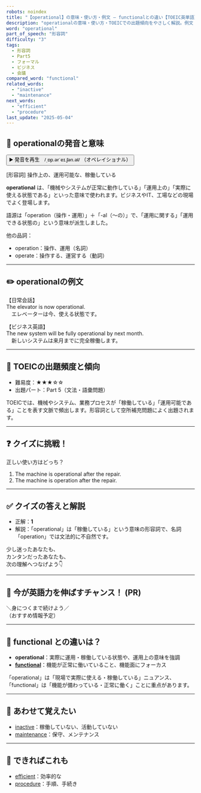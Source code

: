 ```yaml
---
robots: noindex
title: "【operational】の意味・使い方・例文 ― functionalとの違い【TOEIC英単語】"
description: "operationalの意味・使い方・TOEICでの出題傾向をやさしく解説。例文・クイズ付きでfunctionalとの違いもわかりやすく学べます。"
word: "operational"
part_of_speech: "形容詞"
difficulty: "3"
tags:
  - 形容詞
  - Part5
  - フォーマル
  - ビジネス
  - 会議
compared_word: "functional"
related_words:
  - "inactive"
  - "maintenance"
next_words:
  - "efficient"
  - "procedure"
last_update: "2025-05-04"
---
```


## 🔰 operationalの発音と意味

<button class="play-audio" onclick="playTTS('operational')">
  <span class="play-audio-main">
    ▶️ 発音を再生　/ˌɒp.ərˈeɪ.ʃən.əl/
  </span>
  <span class="play-audio-sub">
    （オペレイショナル）
  </span>
</button>

[形容詞] 操作上の、運用可能な、稼働している

**operational** は、「機械やシステムが正常に動作している」「運用上の」「実際に使える状態である」といった意味で使われます。ビジネスやIT、工場などの現場でよく登場します。

語源は「operation（操作・運用）」＋「-al（～の）」で、「運用に関する」「運用できる状態の」という意味が派生しました。

他の品詞：  
- operation：操作、運用（名詞）
- operate：操作する、運営する（動詞）

---

## ✏️ operationalの例文

【日常会話】  
The elevator is now operational.  
　エレベーターは今、使える状態です。

【ビジネス英語】  
The new system will be fully operational by next month.  
　新しいシステムは来月までに完全稼働します。

---

## 🎯 TOEICの出題頻度と傾向

- 難易度：★★★☆☆
- 出題パート：Part 5（文法・語彙問題）

TOEICでは、機械やシステム、業務プロセスが「稼働している」「運用可能である」ことを表す文脈で頻出します。形容詞として空所補充問題によく出題されます。

---

## ❓ クイズに挑戦！

正しい使い方はどっち？

1. The machine is operational after the repair.  
2. The machine is operation after the repair.

---

## ✅ クイズの答えと解説

- 正解：**1**
- 解説：「operational」は「稼働している」という意味の形容詞で、名詞「operation」では文法的に不自然です。

少し迷ったあなたも、  
カンタンだったあなたも、  
次の理解へつなげよう👇️

---

## 🚀 今が英語力を伸ばすチャンス！ (PR)

<div class="info-center">
＼身につくまで続けよう／<br>  
（おすすめ情報予定）
</div>

---

## 🤔  functional との違いは？

- **operational**：実際に運用・稼働している状態や、運用上の意味を強調
- **[functional](/functional)**：機能が正常に働いていること、機能面にフォーカス

「operational」は「現場で実際に使える・稼働している」ニュアンス、「functional」は「機能が備わっている・正常に働く」ことに重点があります。

---

## 🧩 あわせて覚えたい

- [inactive](/inactive)：稼働していない、活動していない
- [maintenance](/maintenance)：保守、メンテナンス

---

## 📖 できればこれも

- [efficient](/efficient)：効率的な
- [procedure](/procedure)：手順、手続き

<!-- cvid: aid34_bid24 -->

